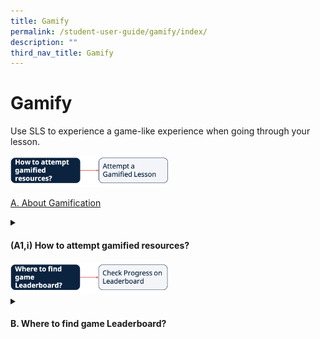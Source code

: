 ```yaml
---
title: Gamify
permalink: /student-user-guide/gamify/index/
description: ""
third_nav_title: Gamify
---
```

<h1>Gamify</h1>
<p>Use SLS to experience a game-like experience when going through your lesson.</p>

<img style="width: 50%;" src="/images/1Student/Flow-Gamify1.png">

<a target="_blank" href="/student-user-guide/gamify/about-gamification/">A. About Gamification</a>

<details><summary><h4>(A1,i) How to attempt gamified resources?</h4></summary>
<ul>
<li><a target="_blank" href="/student-user-guide/gamify/attempt-a-gamified-lesson/">(A1,ii) Attempt a Gamified Lesson</a></li>
    </ul>
  </details>
	
<img style="width: 50%;" src="/images/1Student/Flow-Gamify2.png">

<details><summary><h4>B. Where to find game Leaderboard?</h4></summary>
<ul>
<li><a target="_blank" href="/student-user-guide/gamify/check-progress-on-leaderboard/">(B1,i) Check Progress on Leaderboard</a></li>
    </ul>
  </details>